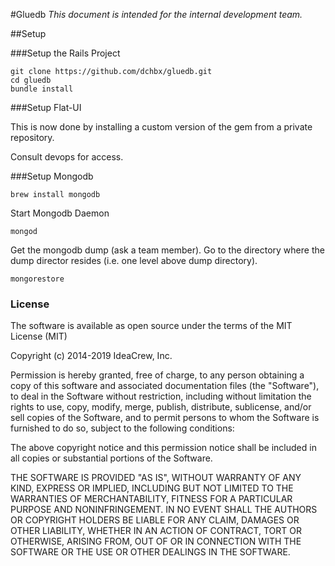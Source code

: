 #Gluedb
*This document is intended for the internal development team.*

##Setup

###Setup the Rails Project
```
git clone https://github.com/dchbx/gluedb.git
cd gluedb
bundle install
```

###Setup Flat-UI

This is now done by installing a custom version of the gem from a private repository.

Consult devops for access.

###Setup Mongodb
```
brew install mongodb
```

Start Mongodb Daemon
```
mongod
```

Get the mongodb dump (ask a team member). Go to the directory where the dump director resides (i.e. one level above dump directory).
```
mongorestore
```
### License

The software is available as open source under the terms of the MIT License (MIT)

Copyright (c) 2014-2019 IdeaCrew, Inc.

Permission is hereby granted, free of charge, to any person obtaining a copy
of this software and associated documentation files (the "Software"), to deal
in the Software without restriction, including without limitation the rights
to use, copy, modify, merge, publish, distribute, sublicense, and/or sell
copies of the Software, and to permit persons to whom the Software is
furnished to do so, subject to the following conditions:

The above copyright notice and this permission notice shall be included in
all copies or substantial portions of the Software.

THE SOFTWARE IS PROVIDED "AS IS", WITHOUT WARRANTY OF ANY KIND, EXPRESS OR
IMPLIED, INCLUDING BUT NOT LIMITED TO THE WARRANTIES OF MERCHANTABILITY,
FITNESS FOR A PARTICULAR PURPOSE AND NONINFRINGEMENT. IN NO EVENT SHALL THE
AUTHORS OR COPYRIGHT HOLDERS BE LIABLE FOR ANY CLAIM, DAMAGES OR OTHER
LIABILITY, WHETHER IN AN ACTION OF CONTRACT, TORT OR OTHERWISE, ARISING FROM,
OUT OF OR IN CONNECTION WITH THE SOFTWARE OR THE USE OR OTHER DEALINGS IN
THE SOFTWARE.
